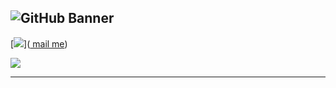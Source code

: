 <!-- Banner -->
<p align="center">
  
![GitHub Banner](https://user-images.githubusercontent.com/124378648/230798080-4f13aaa4-2d6c-4018-aa9d-8e08424eb6c6.gif)
---
  
<!-- Icons section -->

[<img src="https://user-images.githubusercontent.com/124378648/230801797-4ec7723f-41e1-428f-af88-cc352eb97750.png">](<a href="mailto:l.coldridge@googlemail.com?
           subject=subject text">
    mail me</a>)
  
[<img src="https://user-images.githubusercontent.com/124378648/230801176-ca2ff105-c6ad-4caa-8c34-f06819d6d637.png">](https://www.google.co.uk/maps/place/Northampton/@52.2397844,-0.8803981,12z/data=!3m1!4b1!4m6!3m5!1s0x487704236e4aa273:0xcdf495d0d9e86209!8m2!3d52.237065!4d-0.8944421!16zL20vMGgzMF8)

</p>




---





